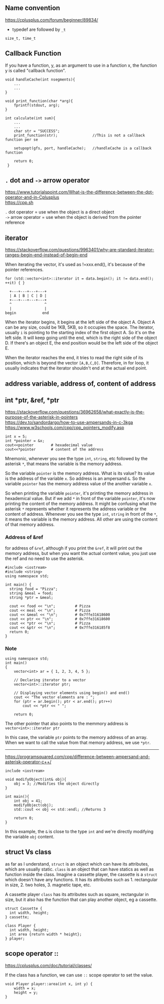## Name convention 

https://cplusplus.com/forum/beginner/89834/ 

- typedef are followed by `_t` 

```
size_t, time_t
```

## Callback Function

If you have a function, y, as an argument to use in a function x, the function y is called "callback function".

```
void handleCache(int nsegments){
    ...
    ...
}

void print_function(char *arg){
    fprintf(stdout, arg);
}

int calculate(int sum){
    ...
    ...
    char str = "SUCCESS";
    print_function(str);                //This is not a callback function per se
    
    setupopt(gfs, port, handleCache);   //handleCache is a callback function
 
    return 0;
 }
 ```
 
 ## `.` dot and `->` arrow operator 
 
 https://www.tutorialspoint.com/What-is-the-difference-between-the-dot-operator-and-in-Cplusplus  
 https://cpp.sh 
 
 `.` dot operator = use when the object is a direct object  
 `->` arrow operator = use when the object is derived from the pointer reference  
 
 ## iterator
 
 https://stackoverflow.com/questions/9963401/why-are-standard-iterator-ranges-begin-end-instead-of-begin-end
 
 When iterating the vector, it's used as !=xxx.end(), it's because of the pointer references. 
 
 ```
 for (std::vector<int>::iterator it = data.begin(); it != data.end(); ++it) { }
 ```
 
 ```
   +---+---+---+---+
   | A | B | C | D |
   +---+---+---+---+
   ^               ^
   |               |
 begin            end
 ```
 
 When the iterator begins, it begins at the left side of the object A. Object A can be any size, could be 1KB, 5KB, so it occupies the space. The iterator, usually `i` is pointing to the starting index of the first object A. So it's on the left side. It will keep going until the end, which is the right side of the object D. If there's an object E, the end position would be the left side of the object E. 
 
 When the iterator reaches the end, it tries to read the right side of its position, which is beyond the vector `[A,B,C,D]`. Therefore, in for loop, it usually indicates that the iterator shouldn't end at the actual end point. 
 
## address variable, address of, content of address 
## int *ptr, &ref, *ptr

https://stackoverflow.com/questions/36962658/what-exactly-is-the-purpose-of-the-asterisk-in-pointers  
https://dev.to/sandordargo/how-to-use-ampersands-in-c-3kga  
https://www.w3schools.com/cpp/cpp_pointers_modify.asp  

```
int x = 5;
int *pointer = &x;
cout<<pointer        # hexadecimal value 
cout<<*pointer       # content of the address 
```

Mnemonic, whenever you see the type `int`, `string`, etc followed by the asterisk `*`, that means the variable is the memory address. 

So the variable `pointer` is the memory address. What is its value? Its value is the address of the variable `x`. So address is an ampersand `&`. So the variable `pointer` has the memory address value of the another variable `x`. 

So when printing the variable `pointer`, it's printing the memory address in hexademical value. 
But if we add `*` in front of the variable `pointer`, it's now printing the content of the memory address. It might be confusing what the asterisk `*` represents whether it represents the address variable or the content of address. Whenever you see the type `int`, `string` in front of the `*`, it means the variable is the memory address. All other are using the content of that memory address. 

### Address of &ref 

for address of `&ref`, although if you print the `&ref`, it will print out the memory address, but when you want the actual content value, you just use the ref and no need to use the asterisk. 

```
#include <iostream>
#include <string>
using namespace std;

int main() {
  string food = "Pizza";
  string &meal = food;
  string *ptr = &meal;

  cout << food << "\n";         # Pizza
  cout << meal << "\n";         # Pizza
  cout << &meal << "\n";        # 0x7ffe31618600
  cout << ptr << "\n";          # 0x7ffe31618600
  cout << *ptr << "\n";         # Pizza
  cout << &ptr << "\n";         # 0x7ffe316185f8
  return 0;
}
```

### Note 

```
using namespace std;
int main()
{
    vector<int> ar = { 1, 2, 3, 4, 5 };
      
    // Declaring iterator to a vector
    vector<int>::iterator ptr;
      
    // Displaying vector elements using begin() and end()
    cout << "The vector elements are : ";
    for (ptr = ar.begin(); ptr < ar.end(); ptr++)
        cout << *ptr << " ";
      
    return 0;  
```

The other pointer that also points to the memmory address is `vector<int>::iterator ptr`

In this case, the variable `ptr` points to the memory address of an array. When we want to call the value from that memory address, we use `*ptr`.

-----------
https://programsquared.com/cpp/difference-between-ampersand-and-asterisk-operator-c++/

```
include <iostream>

void modifyObject(int& obj){
    obj = 3; //Modifies the object directly
}

int main(){
    int obj = 41;
    modifyObject(obj);
    std::cout << obj << std::endl; //Returns 3

    return 0;
}
```
In this example, the `&` is close to the type `int` and we're directly modifying the variable `obj` content. 

## struct Vs class

as far as I understand, `struct` is an object which can have its attributes, which are usually static. `class` is an object that can have statics as well as function inside the class. Imagine a cassette player, the cassette is a `struct` which doesn't have any functions. It has its attributes such as 1. rectangular in size, 2. two holes, 3. magnetic tape, etc. 

A cassette player `class` has its attributes such as square, rectangular in size, but it also has the function that can play another object, eg a cassette. 

```
struct Cassette {
  int width, height;
} cassette;

class Player {
  int width, height;
  int area {return width * height};
} player;
```

## scope operator :: 

https://cplusplus.com/doc/tutorial/classes/ 

If the class has a function, we can use `::` scope operator to set the value. 

```
void Player player::area(int x, int y) {
    width = x;
    height = y;
}
```
